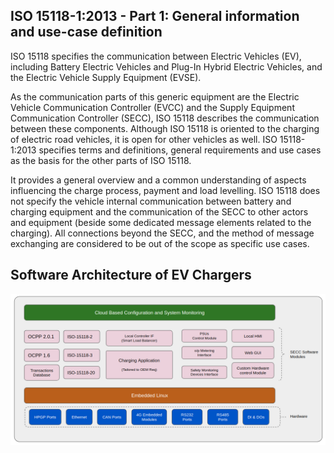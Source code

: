 ## ISO 15118-1:2013 - Part 1: General information and use-case definition

ISO 15118 specifies the communication between Electric Vehicles (EV), including Battery Electric Vehicles and Plug-In Hybrid Electric Vehicles, and the Electric Vehicle Supply Equipment (EVSE). 

As the communication parts of this generic equipment are the Electric Vehicle Communication Controller (EVCC) and the Supply Equipment Communication Controller (SECC), ISO 15118 describes the communication between these components. Although ISO 15118 is oriented to the charging of electric road vehicles, it is open for other vehicles as well. ISO 15118-1:2013 specifies terms and definitions, general requirements and use cases as the basis for the other parts of ISO 15118. 

It provides a general overview and a common understanding of aspects influencing the charge process, payment and load levelling. ISO 15118 does not specify the vehicle internal communication between battery and charging equipment and the communication of the SECC to other actors and equipment (beside some dedicated message elements related to the charging). All connections beyond the SECC, and the method of message exchanging are considered to be out of the scope as specific use cases.

## Software Architecture of EV Chargers
![](/arch.png)
